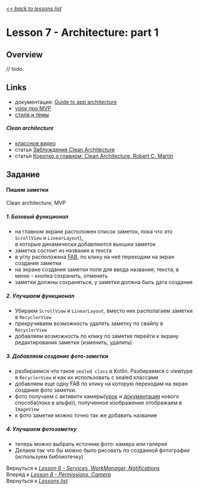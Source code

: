 [*<< back to lessons list*](../readme.md)

# Lesson 7 - Architecture: part 1
## Overview
// todo 

## Links
- документация: [Guide to app architecture](https://developer.android.com/jetpack/guide)
- [урок про MVP](https://startandroid.ru/ru/blog/493-mvp-dlja-nachinajuschih-bez-bibliotek-i-interfejsov.html)
- [стили и темы](https://developer.android.com/guide/topics/ui/look-and-feel/themes)

##### Clean architecture
- [классное видео](https://www.youtube.com/watch?v=AlxMGxs2QnM)
- статья [Заблуждения Clean Architecture](https://habr.com/ru/company/mobileup/blog/335382/)
- статья [Коротко о главном: Clean Architecture, Robert C. Martin](https://habr.com/ru/post/464185/)

## Задание
#### Пишем заметки 
Clean architecture, MVP
##### 1. Базовый функционал
- на главном экране расположен список заметок, пока что это `ScrollView` и `LinearLayout`),  
в которые динамически добавляются вьюшки заметок
- заметка состоит из названия и текста
- в углу расположена [FAB](https://material.io/components/buttons-floating-action-button), по клику на неё переходим на экран создания заметки
- на экране создания заметки поля для ввода названия, текста, в меню - кнопка сохранить, отменить  
- заметки должны сохраняться, у заметки должна быть дата создания 

##### 2. Улучшаем функционал
- Убираем `ScrollView` и `LinearLayout`, вместо них располагаем заметки в `RecyclerView`
- прикручиваем возможность удалять заметку по свайпу в `RecyclerView`
- добавляем возможность по клику по заметке перейти к экрану редактирования заметки (изменить, удалить)
 
##### 3. Добавляем создание фото-заметки 
- разбираемся что такое `sealed class` в Kotlin. Разбираемся с viewtype в `RecyclerView` и как их использовать с sealed классами
- добавляем еще одну FAB по клику на которую переходим на экран создания фото заметки.
- фото получаем с активити камеры([урок](https://startandroid.ru/ru/uroki/vse-uroki-spiskom/68-urok-29-vyzyvaem-activity-i-poluchaem-rezultat-metod-startactivityforresult.html) и [документация](https://developer.android.com/training/basics/intents/result) нового способа(пока в альфе)), 
полученное изображение отображаем в `ImageView`
- к фото заметке можно точно так же добавить название
  
##### 4. Улучшаем фотозаметку 
- теперь можно выбрать источник фото: камера или галерея
- Делаем так что бы можно было рисовать по созданной фотографии (используем библиотечку)


Вернуться к [*Lesson 6 - Services, WorkManager, Notifications*](./lesson_6.md)  
Вперед к [*Lesson 8 - Permissions, Camera*](./lesson_8.md)  
Вернуться к [*Lessons list*](../readme.md)